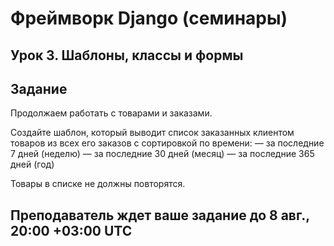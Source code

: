 #  Фреймворк Django (семинары)

## Урок 3. Шаблоны, классы и формы

## Задание

Продолжаем работать с товарами и заказами.

Создайте шаблон, который выводит список заказанных клиентом товаров из всех его заказов с сортировкой по времени:
— за последние 7 дней (неделю)
— за последние 30 дней (месяц)
— за последние 365 дней (год)

Товары в списке не должны повторятся.

## Преподаватель ждет ваше задание до 8 авг., 20:00 +03:00 UTC
